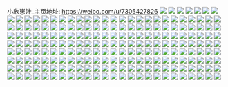 小欣崽汁_主页地址: https://weibo.com/u/7305427826 
![](https://wx4.sinaimg.cn/mw2000/007YoPv4ly1h90wwvkqxwj30u00u0afh.jpg) 
![](https://wx4.sinaimg.cn/mw2000/007YoPv4ly1h90wzovwwuj30sg0sg0x8.jpg) 
![](https://wx4.sinaimg.cn/mw2000/007YoPv4ly1h90wwvssy2j30u00u0q8q.jpg) 
![](https://wx4.sinaimg.cn/mw2000/007YoPv4ly1h90wwuhyvmj30u0140gxd.jpg) 
![](https://wx4.sinaimg.cn/mw2000/007YoPv4ly1h90wwt197xj31400u0wmt.jpg) 
![](https://wx4.sinaimg.cn/mw2000/007YoPv4ly1h90wwsqvkuj30u0140ama.jpg) 
![](https://wx4.sinaimg.cn/mw2000/007YoPv4ly1h90x1050tmj30s70s7dmv.jpg) 
![](https://wx4.sinaimg.cn/mw2000/007YoPv4ly1h90wzombowj30u00u0q99.jpg) 
![](https://wx4.sinaimg.cn/mw2000/007YoPv4ly1h90x10r4f3j30ro0ro7be.jpg) 
![](https://wx4.sinaimg.cn/mw2000/007YoPv4ly1h8ny5yv7h5j30u10u0k09.jpg) 
![](https://wx4.sinaimg.cn/mw2000/007YoPv4ly1h8ny5ybtg0j30tz0tzqbf.jpg) 
![](https://wx4.sinaimg.cn/mw2000/007YoPv4ly1h8ny60ji01j30u0140wpu.jpg) 
![](https://wx4.sinaimg.cn/mw2000/007YoPv4ly1h8ny5wbi0oj30u0141qfc.jpg) 
![](https://wx4.sinaimg.cn/mw2000/007YoPv4ly1h8ny5uf1c1j30u0140zo7.jpg) 
![](https://wx4.sinaimg.cn/mw2000/007YoPv4ly1h8ny78c0g8j30u0140n7g.jpg) 
![](https://wx4.sinaimg.cn/mw2000/007YoPv4ly1h8ny5zxianj30tz0tzwkw.jpg) 
![](https://wx4.sinaimg.cn/mw2000/007YoPv4ly1h8ny62oafaj30u00u0tfv.jpg) 
![](https://wx4.sinaimg.cn/mw2000/007YoPv4ly1h8ny60z48tj30tz0tzwmj.jpg) 
![](https://wx4.sinaimg.cn/mw2000/007YoPv4ly1h8ny5v06x1j30u014013n.jpg) 
![](https://wx4.sinaimg.cn/mw2000/007YoPv4ly1h8ny62adrrj30u00u0tgm.jpg) 
![](https://wx4.sinaimg.cn/mw2000/007YoPv4ly1h8faov4wupj31o02807wh.jpg) 
![](https://wx4.sinaimg.cn/mw2000/007YoPv4ly1h8faoibcmij32c02c0kjl.jpg) 
![](https://wx4.sinaimg.cn/mw2000/007YoPv4ly1h8faoq25o6j32c02c01kx.jpg) 
![](https://wx4.sinaimg.cn/mw2000/007YoPv4ly1h8faojrqgzj30u01hcnf6.jpg) 
![](https://wx4.sinaimg.cn/mw2000/007YoPv4ly1h8faomznj0j334033vu0z.jpg) 
![](https://wx4.sinaimg.cn/mw2000/007YoPv4ly1h8faok2377j30u01hckbu.jpg) 
![](https://wx4.sinaimg.cn/mw2000/007YoPv4ly1h8faoj5p4mj322o2rkqv5.jpg) 
![](https://wx4.sinaimg.cn/mw2000/007YoPv4ly1h8faox0wh3j32c0340kjm.jpg) 
![](https://wx4.sinaimg.cn/mw2000/007YoPv4ly1h8faoo3rbsj3231231x6p.jpg) 
![](https://wx4.sinaimg.cn/mw2000/007YoPv4ly1h8faopcd7ej32c033zhdv.jpg) 
![](https://wx4.sinaimg.cn/mw2000/007YoPv4ly1h8faow200fj31o0280npd.jpg) 
![](https://wx4.sinaimg.cn/mw2000/007YoPv4ly1h8faooh1cuj30u4144133.jpg) 
![](https://wx4.sinaimg.cn/mw2000/007YoPv4ly1h8faoud7gej32c03407wj.jpg) 
![](https://wx4.sinaimg.cn/mw2000/007YoPv4ly1h8fap4tplfj312e12ek8v.jpg) 
![](https://wx4.sinaimg.cn/mw2000/007YoPv4ly1h8faoto69dj3149149n4x.jpg) 
![](https://wx4.sinaimg.cn/mw2000/007YoPv4ly1h89o781c2mj31sc1scnpd.jpg) 
![](https://wx4.sinaimg.cn/mw2000/007YoPv4ly1h89o7iy97lj31qy1qynpd.jpg) 
![](https://wx4.sinaimg.cn/mw2000/007YoPv4ly1h89o7iddm9j328s28shdu.jpg) 
![](https://wx4.sinaimg.cn/mw2000/007YoPv4ly1h89o77clobj31yq1yq1ky.jpg) 
![](https://wx4.sinaimg.cn/mw2000/007YoPv4ly1h89o78j92bj32c02c0npd.jpg) 
![](https://wx4.sinaimg.cn/mw2000/007YoPv4ly1h89o7ckxwaj31bh1bh1gl.jpg) 
![](https://wx4.sinaimg.cn/mw2000/007YoPv4ly1h89o7hd85fj334734o7wk.jpg) 
![](https://wx4.sinaimg.cn/mw2000/007YoPv4ly1h89o7bk2oqj32bz2bzu0y.jpg) 
![](https://wx4.sinaimg.cn/mw2000/007YoPv4ly1h89o79gyx9j31o01o0e81.jpg) 
![](https://wx4.sinaimg.cn/mw2000/007YoPv4ly1h85zv9wrb3j30wi0wigt4.jpg) 
![](https://wx4.sinaimg.cn/mw2000/007YoPv4ly1h7wi9j2067j30u0140wqr.jpg) 
![](https://wx4.sinaimg.cn/mw2000/007YoPv4ly1h7wi9pa28yj30u00u0q9r.jpg) 
![](https://wx4.sinaimg.cn/mw2000/007YoPv4ly1h7wi9jy01rj30u01407gd.jpg) 
![](https://wx4.sinaimg.cn/mw2000/007YoPv4ly1h7wi9i6rn0j30u00u0q86.jpg) 
![](https://wx4.sinaimg.cn/mw2000/007YoPv4ly1h7wi9nlbjvj30u00u0dmd.jpg) 
![](https://wx4.sinaimg.cn/mw2000/007YoPv4ly1h7wi9mwjpzj30u0140doh.jpg) 
![](https://wx4.sinaimg.cn/mw2000/007YoPv4ly1h7wia0zrxjj30u0140guw.jpg) 
![](https://wx4.sinaimg.cn/mw2000/007YoPv4ly1h7wi9ktv3kj30u014048x.jpg) 
![](https://wx4.sinaimg.cn/mw2000/007YoPv4ly1h7wi9lpmz5j30u014048s.jpg) 
![](https://wx4.sinaimg.cn/mw2000/007YoPv4ly1h7tl1u7sv1j31jj1jjdsu.jpg) 
![](https://wx4.sinaimg.cn/mw2000/007YoPv4ly1h7tl129wskj30sg0sgaps.jpg) 
![](https://wx4.sinaimg.cn/mw2000/007YoPv4ly1h7t8m70my1j30u0140tix.jpg) 
![](https://wx4.sinaimg.cn/mw2000/007YoPv4ly1h7t8m5xsg3j30qy0qyaes.jpg) 
![](https://wx4.sinaimg.cn/mw2000/007YoPv4ly1h7noj8n7w5j31o0280u0x.jpg) 
![](https://wx4.sinaimg.cn/mw2000/007YoPv4ly1h7nojbog4rj31ar1fue81.jpg) 
![](https://wx4.sinaimg.cn/mw2000/007YoPv4ly1h7nojcgyjvj31bn1bnazw.jpg) 
![](https://wx4.sinaimg.cn/mw2000/007YoPv4ly1h7nojhieijj329o29ob2a.jpg) 
![](https://wx4.sinaimg.cn/mw2000/007YoPv4ly1h7nojes6epj31h51h54qp.jpg) 
![](https://wx4.sinaimg.cn/mw2000/007YoPv4ly1h7nojfq96wj32c02c07wi.jpg) 
![](https://wx4.sinaimg.cn/mw2000/007YoPv4ly1h7q5d5gfu9j31dm1dmb25.jpg) 
![](https://wx4.sinaimg.cn/mw2000/007YoPv4ly1h7irr7ovejj31o0280hdu.jpg) 
![](https://wx4.sinaimg.cn/mw2000/007YoPv4ly1h7irrche61j31o0280hdt.jpg) 
![](https://wx4.sinaimg.cn/mw2000/007YoPv4ly1h7irr522rvj31o0280e82.jpg) 
![](https://wx4.sinaimg.cn/mw2000/007YoPv4ly1h7irr3q5syj31o02807wi.jpg) 
![](https://wx4.sinaimg.cn/mw2000/007YoPv4ly1h7irul2jl4j32bp2bpkjl.jpg) 
![](https://wx4.sinaimg.cn/mw2000/007YoPv4ly1h7irt5d72jj31o0280npd.jpg) 
![](https://wx4.sinaimg.cn/mw2000/007YoPv4ly1h7irreh46uj31fg1ey1fx.jpg) 
![](https://wx4.sinaimg.cn/mw2000/007YoPv4ly1h7irr6cus6j31o0280e82.jpg) 
![](https://wx4.sinaimg.cn/mw2000/007YoPv4ly1h7irrifvm1j31nz1nzhdt.jpg) 
![](https://wx4.sinaimg.cn/mw2000/007YoPv4ly1h7irr8cjk9j32c02c0hdt.jpg) 
![](https://wx4.sinaimg.cn/mw2000/007YoPv4ly1h7irrfu9qij31xf1xfb29.jpg) 
![](https://wx4.sinaimg.cn/mw2000/007YoPv4ly1h7irvizaqcj31dw1dwk5h.jpg) 
![](https://wx4.sinaimg.cn/mw2000/007YoPv4ly1h7q5f6gvvkj32bc2bchdu.jpg) 
![](https://wx4.sinaimg.cn/mw2000/007YoPv4ly1h7e051nj3kj30u013yn7m.jpg) 
![](https://wx4.sinaimg.cn/mw2000/007YoPv4ly1h7e03oslplj32c02c0gxd.jpg) 
![](https://wx4.sinaimg.cn/mw2000/007YoPv4ly1h7e03rw87hj31qz1qzn62.jpg) 
![](https://wx4.sinaimg.cn/mw2000/007YoPv4ly1h7e050cx8tj32801o0hdt.jpg) 
![](https://wx4.sinaimg.cn/mw2000/007YoPv4ly1h7e03r2axgj326h26h4qq.jpg) 
![](https://wx4.sinaimg.cn/mw2000/007YoPv4ly1h7e050m8btj30wh0nudhf.jpg) 
![](https://wx4.sinaimg.cn/mw2000/007YoPv4ly1h7e041a4v5j30u00u0jwt.jpg) 
![](https://wx4.sinaimg.cn/mw2000/007YoPv4ly1h7e041mjcsj30u00u0dmt.jpg) 
![](https://wx4.sinaimg.cn/mw2000/007YoPv4ly1h7e03lcfdhj32c02c01kx.jpg) 
![](https://wx4.sinaimg.cn/mw2000/007YoPv4ly1h74vaezm0cj30u00u00y4.jpg) 
![](https://wx4.sinaimg.cn/mw2000/007YoPv4ly1h74vbtcr0vj30u20u2ju1.jpg) 
![](https://wx4.sinaimg.cn/mw2000/007YoPv4ly1h74vaes9vkj30o60pf74o.jpg) 
![](https://wx4.sinaimg.cn/mw2000/007YoPv4ly1h74vaega4rj30u00u0q45.jpg) 
![](https://wx4.sinaimg.cn/mw2000/007YoPv4ly1h74vbt6spnj30u00u074r.jpg) 
![](https://wx4.sinaimg.cn/mw2000/007YoPv4ly1h74vaeme3sj30u00u043c.jpg) 
![](https://wx4.sinaimg.cn/mw2000/007YoPv4ly1h74veki48jj30u00u0jti.jpg) 
![](https://wx4.sinaimg.cn/mw2000/007YoPv4ly1h74vbtketxj30tw0twq83.jpg) 
![](https://wx4.sinaimg.cn/mw2000/007YoPv4ly1h74vae64b8j30u00u0gsg.jpg) 
![](https://wx4.sinaimg.cn/mw2000/007YoPv4ly1h6zew05ngoj32bz2bzx6p.jpg) 
![](https://wx4.sinaimg.cn/mw2000/007YoPv4ly1h6zevunllyj31o01nznpd.jpg) 
![](https://wx4.sinaimg.cn/mw2000/007YoPv4ly1h6zewluskjj31o01o0qv5.jpg) 
![](https://wx4.sinaimg.cn/mw2000/007YoPv4ly1h6zevyv4gjj31o01o0e81.jpg) 
![](https://wx4.sinaimg.cn/mw2000/007YoPv4ly1h6zex8olm8j31nl1nzwwu.jpg) 
![](https://wx4.sinaimg.cn/mw2000/007YoPv4ly1h6zevzhkqsj31o01o0e81.jpg) 
![](https://wx4.sinaimg.cn/mw2000/007YoPv4ly1h6zewl8k7vj32801o0kjl.jpg) 
![](https://wx4.sinaimg.cn/mw2000/007YoPv4ly1h6zevtlh9xj31n71n7jyb.jpg) 
![](https://wx4.sinaimg.cn/mw2000/007YoPv4ly1h6zewiqy6yj32801o0hdt.jpg) 
![](https://wx4.sinaimg.cn/mw2000/007YoPv4ly1h6raa1m6q9j32c02c0npd.jpg) 
![](https://wx4.sinaimg.cn/mw2000/007YoPv4ly1h6ra9az2rcj31o02801kx.jpg) 
![](https://wx4.sinaimg.cn/mw2000/007YoPv4ly1h6ra9bgu9kj32c02c04qq.jpg) 
![](https://wx4.sinaimg.cn/mw2000/007YoPv4ly1h6ra9d6kloj32c02c0qv6.jpg) 
![](https://wx4.sinaimg.cn/mw2000/007YoPv4ly1h6raa3feptj30tw0twacj.jpg) 
![](https://wx4.sinaimg.cn/mw2000/007YoPv4ly1h6ra9cajb3j323f2c04qq.jpg) 
![](https://wx4.sinaimg.cn/mw2000/007YoPv4ly1h6ra98s2a5j336c36cu11.jpg) 
![](https://wx4.sinaimg.cn/mw2000/007YoPv4ly1h6ra9a8hebj31o0280e81.jpg) 
![](https://wx4.sinaimg.cn/mw2000/007YoPv4ly1h6ml4s6si5j31nz1nzqv5.jpg) 
![](https://wx4.sinaimg.cn/mw2000/007YoPv4ly1h6ml4nil18j32c02c04qr.jpg) 
![](https://wx4.sinaimg.cn/mw2000/007YoPv4ly1h6ahz5c8rrj30u00u0tjr.jpg) 
![](https://wx4.sinaimg.cn/mw2000/007YoPv4ly1h6ahz6ekkkj32c02c0e82.jpg) 
![](https://wx4.sinaimg.cn/mw2000/007YoPv4ly1h6ahz9i8iej30u00u07br.jpg) 
![](https://wx4.sinaimg.cn/mw2000/007YoPv4ly1h6ahza5trbj32c02c01ky.jpg) 
![](https://wx4.sinaimg.cn/mw2000/007YoPv4ly1h6ahz0x3mbj32c02c0qv5.jpg) 
![](https://wx4.sinaimg.cn/mw2000/007YoPv4ly1h6ahz49tfzj32c02c0npe.jpg) 
![](https://wx4.sinaimg.cn/mw2000/007YoPv4ly1h68puf0wrbj30wi1yc4nq.jpg) 
![](https://wx4.sinaimg.cn/mw2000/007YoPv4ly1h644s5784oj31o0280hdt.jpg) 
![](https://wx4.sinaimg.cn/mw2000/007YoPv4ly1h644s8v1gkj31o0280hdt.jpg) 
![](https://wx4.sinaimg.cn/mw2000/007YoPv4ly1h644s43cw3j33402bznpf.jpg) 
![](https://wx4.sinaimg.cn/mw2000/007YoPv4ly1h644s86vaqj31o01o010s.jpg) 
![](https://wx4.sinaimg.cn/mw2000/007YoPv4ly1h5r2hnct8ej30u0140gpw.jpg) 
![](https://wx4.sinaimg.cn/mw2000/007YoPv4ly1h5r2hqanl2j30u0140jw1.jpg) 
![](https://wx4.sinaimg.cn/mw2000/007YoPv4ly1h5r2hp16saj30u014044f.jpg) 
![](https://wx4.sinaimg.cn/mw2000/007YoPv4ly1h5r2hqvacxj31400u0dl4.jpg) 
![](https://wx4.sinaimg.cn/mw2000/007YoPv4ly1h5r2hmc28dj30u0140jxd.jpg) 
![](https://wx4.sinaimg.cn/mw2000/007YoPv4ly1h5r2hlqz6xj30u011o0xm.jpg) 
![](https://wx4.sinaimg.cn/mw2000/007YoPv4ly1h5r2hu848gj30u00u0jxl.jpg) 
![](https://wx4.sinaimg.cn/mw2000/007YoPv4ly1h5r2hiuxrbj30u01407az.jpg) 
![](https://wx4.sinaimg.cn/mw2000/007YoPv4ly1h5r2huy7ihj30u0140n20.jpg) 
![](https://wx4.sinaimg.cn/mw2000/007YoPv4ly1h5nouyixfmj30u60u07ak.jpg) 
![](https://wx4.sinaimg.cn/mw2000/007YoPv4ly1h5nouzrjckj30u0140tf8.jpg) 
![](https://wx4.sinaimg.cn/mw2000/007YoPv4ly1h5nov0v385j30tw13w11r.jpg) 
![](https://wx4.sinaimg.cn/mw2000/007YoPv4ly1h5nov1i2zoj30u01407a6.jpg) 
![](https://wx4.sinaimg.cn/mw2000/007YoPv4ly1h5noux4gajj30u00wt125.jpg) 
![](https://wx4.sinaimg.cn/mw2000/007YoPv4ly1h5nov272udj30u012ijvy.jpg) 
![](https://wx4.sinaimg.cn/mw2000/007YoPv4ly1h5nov5eqscj30u00u0wh7.jpg) 
![](https://wx4.sinaimg.cn/mw2000/007YoPv4ly1h5nov2w0pyj30u0140jvp.jpg) 
![](https://wx4.sinaimg.cn/mw2000/007YoPv4ly1h5nov6n9huj31400u0n37.jpg) 
![](https://wx4.sinaimg.cn/mw2000/007YoPv4ly1h5klo8kf3ej31it23iu0x.jpg) 
![](https://wx4.sinaimg.cn/mw2000/007YoPv4ly1h5klo7dlvbj31o0280x6p.jpg) 
![](https://wx4.sinaimg.cn/mw2000/007YoPv4ly1h5klo6428xj31o02807wi.jpg) 
![](https://wx4.sinaimg.cn/mw2000/007YoPv4ly1h5klo6vuwej31o0280kjl.jpg) 
![](https://wx4.sinaimg.cn/mw2000/007YoPv4ly1h5kloc5dj0j32c02c0x6q.jpg) 
![](https://wx4.sinaimg.cn/mw2000/007YoPv4ly1h5klo9rzpjj31o0280u0x.jpg) 
![](https://wx4.sinaimg.cn/mw2000/007YoPv4ly1h5kloatjtrj31o0280u0x.jpg) 
![](https://wx4.sinaimg.cn/mw2000/007YoPv4ly1h5klo97gubj31o02801ky.jpg) 
![](https://wx4.sinaimg.cn/mw2000/007YoPv4ly1h5kloaarsjj31o0280hdt.jpg) 
![](https://wx4.sinaimg.cn/mw2000/007YoPv4ly1h59rkw22jyj30u0140td0.jpg) 
![](https://wx4.sinaimg.cn/mw2000/007YoPv4ly1h59rkkmcuoj30u01407dd.jpg) 
![](https://wx4.sinaimg.cn/mw2000/007YoPv4ly1h59rgtm3nij30u014044v.jpg) 
![](https://wx4.sinaimg.cn/mw2000/007YoPv4ly1h59rki8h99j30u00u0gr6.jpg) 
![](https://wx4.sinaimg.cn/mw2000/007YoPv4ly1h59rgvu3mqj30u00u046i.jpg) 
![](https://wx4.sinaimg.cn/mw2000/007YoPv4ly1h59rgn2jgrj30u00u0108.jpg) 
![](https://wx4.sinaimg.cn/mw2000/007YoPv4ly1h59rgrvf1gj30u00u011r.jpg) 
![](https://wx4.sinaimg.cn/mw2000/007YoPv4ly1h59rkgh1l8j30u00u044l.jpg) 
![](https://wx4.sinaimg.cn/mw2000/007YoPv4ly1h59rgx7fkdj30u00u0q8c.jpg) 
![](https://wx4.sinaimg.cn/mw2000/007YoPv4ly1h56prdfwgaj30u00u043c.jpg) 
![](https://wx4.sinaimg.cn/mw2000/007YoPv4ly1h56prdw5a7j30u00u0q7z.jpg) 
![](https://wx4.sinaimg.cn/mw2000/007YoPv4ly1h56pre2ohhj30u00u0thz.jpg) 
![](https://wx4.sinaimg.cn/mw2000/007YoPv4ly1h56pread41j30tm0tmqad.jpg) 
![](https://wx4.sinaimg.cn/mw2000/007YoPv4ly1h56pregd2oj30u00usmzj.jpg) 
![](https://wx4.sinaimg.cn/mw2000/007YoPv4ly1h56preo9wvj30u00u0wl2.jpg) 
![](https://wx4.sinaimg.cn/mw2000/007YoPv4ly1h56prd7tqjj30u0140gvn.jpg) 
![](https://wx4.sinaimg.cn/mw2000/007YoPv4ly1h56prexixtj30sg11xk36.jpg) 
![](https://wx4.sinaimg.cn/mw2000/007YoPv4ly1h56prf6x9gj30u0140q65.jpg) 
![](https://wx4.sinaimg.cn/mw2000/007YoPv4ly1h4fd69puqij30u01stqj6.jpg) 
![](https://wx4.sinaimg.cn/mw2000/007YoPv4ly1h4fd65m0izj30u01st4c1.jpg) 
![](https://wx4.sinaimg.cn/mw2000/007YoPv4ly1h4fd6ddzc3j30u01st7ig.jpg) 
![](https://wx4.sinaimg.cn/mw2000/007YoPv4ly1h4fd622kv6j30u20u0gss.jpg) 
![](https://wx4.sinaimg.cn/mw2000/007YoPv4ly1h4fd6052idj30u20u0dm9.jpg) 
![](https://wx4.sinaimg.cn/mw2000/007YoPv4ly1h4fd5vd3ebj30u20u0dlf.jpg) 
![](https://wx4.sinaimg.cn/mw2000/007YoPv4ly1h44dxez1l4j32c03401kz.jpg) 
![](https://wx4.sinaimg.cn/mw2000/007YoPv4ly1h44dxgh4d0j30u0140gz2.jpg) 
![](https://wx4.sinaimg.cn/mw2000/007YoPv4ly1h44dxfzddij322o2rkqv5.jpg) 
![](https://wx4.sinaimg.cn/mw2000/007YoPv4ly1h44dxh8w66j32c0340b2a.jpg) 
![](https://wx4.sinaimg.cn/mw2000/007YoPv4ly1h3ym26fsfyj33402c0qv5.jpg) 
![](https://wx4.sinaimg.cn/mw2000/007YoPv4ly1h3ym27gcw1j33402c04qq.jpg) 
![](https://wx4.sinaimg.cn/mw2000/007YoPv4ly1h3ym27xie8j33402c07wh.jpg) 
![](https://wx4.sinaimg.cn/mw2000/007YoPv4ly1h3vx8hfh81j30zk1bc79f.jpg) 
![](https://wx4.sinaimg.cn/mw2000/007YoPv4ly1h3vx1j0e0sj30zk0zktfd.jpg) 
![](https://wx4.sinaimg.cn/mw2000/007YoPv4ly1h3vx1ibyklj30zk0zkjy0.jpg) 
![](https://wx4.sinaimg.cn/mw2000/007YoPv4ly1h3vx0z2bigj335s35sqva.jpg) 
![](https://wx4.sinaimg.cn/mw2000/007YoPv4ly1h3vx12nqksj334033v1l1.jpg) 
![](https://wx4.sinaimg.cn/mw2000/007YoPv4ly1h3vx14az9ej33402c0qv6.jpg) 
![](https://wx4.sinaimg.cn/mw2000/007YoPv4ly1h3vx15dsn9j33402c0u0x.jpg) 
![](https://wx4.sinaimg.cn/mw2000/007YoPv4ly1h3vx0tec0bj334033vnpf.jpg) 
![](https://wx4.sinaimg.cn/mw2000/007YoPv4ly1h3qhcdw6xsj30xs0ka0ze.jpg) 
![](https://wx4.sinaimg.cn/mw2000/007YoPv4ly1h3qhcgmvnzj30u00u0teh.jpg) 
![](https://wx4.sinaimg.cn/mw2000/007YoPv4ly1h3qhci0qomj30w90u0wka.jpg) 
![](https://wx4.sinaimg.cn/mw2000/007YoPv4ly1h3qd95wkndj30u00u0tgc.jpg) 
![](https://wx4.sinaimg.cn/mw2000/007YoPv4ly1h3qd95i1h7j30u00u0jym.jpg) 
![](https://wx4.sinaimg.cn/mw2000/007YoPv4ly1h3qd966c8jj30u00u0tib.jpg) 
![](https://wx4.sinaimg.cn/mw2000/007YoPv4ly1h3qd96ecvyj30u00u0wlr.jpg) 
![](https://wx4.sinaimg.cn/mw2000/007YoPv4ly1h3qd96ky65j30u00u0wlk.jpg) 
![](https://wx4.sinaimg.cn/mw2000/007YoPv4ly1h3qd96tkwfj30t30t37cz.jpg) 
![](https://wx4.sinaimg.cn/mw2000/007YoPv4ly1h3jrckcxcuj314p0u0q9t.jpg) 
![](https://wx4.sinaimg.cn/mw2000/007YoPv4ly1h3jrckme1vj30u0142451.jpg) 
![](https://wx4.sinaimg.cn/mw2000/007YoPv4ly1h3jrck6b58j313z0u0q9j.jpg) 
![](https://wx4.sinaimg.cn/mw2000/007YoPv4ly1h3jrcjx9iwj313z0u0ahf.jpg) 
![](https://wx4.sinaimg.cn/mw2000/007YoPv4ly1h3jrcl3h4zj30p00n9juc.jpg) 
![](https://wx4.sinaimg.cn/mw2000/007YoPv4ly1h3jrcjr38kj30u013z0z2.jpg) 
